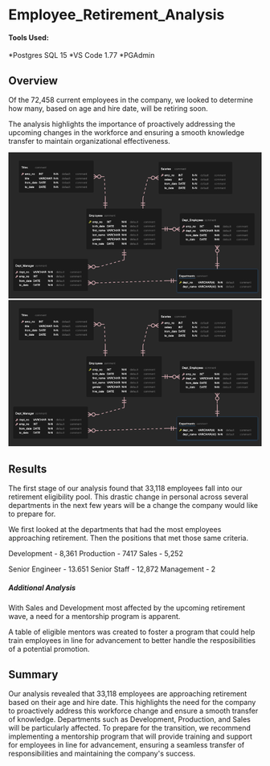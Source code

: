 # Employee_Retirement_Analysis

#### Tools Used:

*Postgres SQL 15
*VS Code 1.77
*PGAdmin

## Overview

Of the 72,458 current employees in the company, we looked to determine how many, based on age and hire date, will be retiring soon.  

The analysis highlights the importance of proactively addressing the upcoming changes in the workforce and ensuring a smooth knowledge transfer to maintain organizational effectiveness.

![database_schema](Data/output/Employee_Retirement_Schema.png)
<img style='width: 80vw' alt='employee retirement schema' src='Data/output/Employee_Retirement_Schema.png'>

## Results

The first stage of our analysis found that 33,118 employees fall into our retirement eligibility pool.
This drastic change in personal across several departments in the next few years will be a change the company would like to prepare for.

 We first looked at the departments that had the most employees approaching retirement. Then the positions that met those same criteria.

Development - 8,361
Production - 7417
Sales - 5,252

Senior Engineer - 13.651
Senior Staff - 12,872
Management - 2

##### Additional Analysis

With Sales and Development most affected by the upcoming retirement wave, a need for a mentorship program is apparent. 

A table of eligible mentors was created to foster a program that could help train employees in line for advancement to better handle the resposibilities of a potential promotion. 

## Summary

Our analysis revealed that 33,118 employees are approaching retirement based on their age and hire date. This highlights the need for the company to proactively address this workforce change and ensure a smooth transfer of knowledge. Departments such as Development, Production, and Sales will be particularly affected. To prepare for the transition, we recommend implementing a mentorship program that will provide training and support for employees in line for advancement, ensuring a seamless transfer of responsibilities and maintaining the company's success.
